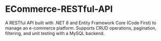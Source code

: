 # ECommerce-RESTful-API
A RESTful API built with .NET 8 and Entity Framework Core (Code First) to manage an e-commerce platform. Supports CRUD operations, pagination, filtering, and unit testing with a MySQL backend.
